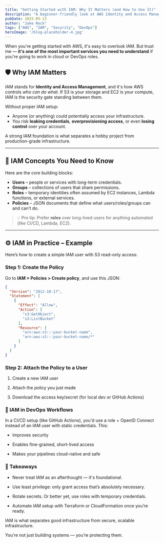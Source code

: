 ```yaml
---
title: "Getting Started with IAM: Why It Matters (and How to Use It)"
description: "A beginner-friendly look at AWS Identity and Access Management (IAM) and why it's critical for cloud security."
pubDate: 2025-05-13
author: "Jake Reck"
tags: ["AWS", "IAM", "Security", "DevOps"]
heroImage: '/blog-placeholder-4.jpg'
---
```


When you're getting started with AWS, it's easy to overlook IAM. But trust me — **it's one of the most important services you need to understand** if you're going to work in cloud or DevOps roles.

## 🛡️ Why IAM Matters

IAM stands for **Identity and Access Management**, and it's how AWS controls *who can do what*. If S3 is your storage and EC2 is your compute, IAM is the security gate standing between them.

Without proper IAM setup:
- Anyone (or anything) could potentially access your infrastructure.
- You risk **leaking credentials**, **overprovisioning access**, or even **losing control** over your account.

A strong IAM foundation is what separates a hobby project from production-grade infrastructure.

---

## 🔐 IAM Concepts You Need to Know

Here are the core building blocks:

- **Users** – people or services with long-term credentials.
- **Groups** – collections of users that share permissions.
- **Roles** – temporary identities often assumed by EC2 instances, Lambda functions, or external services.
- **Policies** – JSON documents that define what users/roles/groups can and can’t do.

> 💡 Pro tip: Prefer **roles** over long-lived users for anything automated (like CI/CD, Lambda, EC2).

---

## ⚙️ IAM in Practice – Example

Here’s how to create a simple IAM user with S3 read-only access:

### Step 1: Create the Policy

Go to **IAM > Policies > Create policy**, and use this JSON:

```json
{
  "Version": "2012-10-17",
  "Statement": [
    {
      "Effect": "Allow",
      "Action": [
        "s3:GetObject",
        "s3:ListBucket"
      ],
      "Resource": [
        "arn:aws:s3:::your-bucket-name",
        "arn:aws:s3:::your-bucket-name/*"
      ]
    }
  ]
}
```

### Step 2: Attach the Policy to a User
1. Create a new IAM user

2. Attach the policy you just made

3. Download the access key/secret (for local dev or GitHub Actions)

### 🔄 IAM in DevOps Workflows
In a CI/CD setup (like GitHub Actions), you'd use a role + OpenID Connect instead of an IAM user with static credentials. This:

- Improves security

- Enables fine-grained, short-lived access

- Makes your pipelines cloud-native and safe

### 📌 Takeaways
- Never treat IAM as an afterthought — it's foundational.

- Use least privilege: only grant access that’s absolutely necessary.

- Rotate secrets. Or better yet, use roles with temporary credentials.

- Automate IAM setup with Terraform or CloudFormation once you’re ready.

IAM is what separates good infrastructure from secure, scalable infrastructure.

You’re not just building systems — you’re protecting them.
